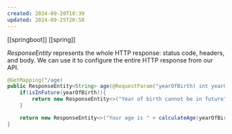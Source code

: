 ```yaml
---
created: 2024-09-20T10:39
updated: 2024-09-25T20:58
---
```

[[springboot]] [[spring]]

*ResponseEntity* represents the whole HTTP response: status code, headers, and body. We can use it to configure the entire HTTP response from our API.

```java
@GetMapping("/age)
public ResponseEntity<String> age(@RequestParam("yearOfBirth) int yearOfBirth) {
	if(isInFuture(yearOfBirth)){
		return new ResponseEntity<>("Year of birth cannot be in future", HttpStatus.Bad_Request);
	}

	return new ResponseEntity<>("Your age is " + calculateAge(yearOfBirth), HttpStatus.OK);
}			
```